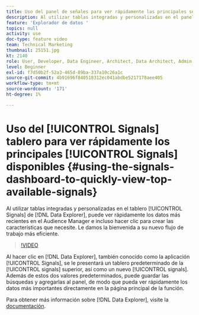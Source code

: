 ```yaml
---
title: Uso del panel de señales para ver rápidamente las principales señales disponibles
description: Al utilizar tablas integradas y personalizadas en el panel Señales en Data Explorer, puede ver rápidamente los datos más recientes en Audience Manager e incluso hacer clic para crear las características que necesite. Le damos la bienvenida a su nuevo flujo de trabajo más eficiente.
feature: 'Explorador de datos '
topics: null
activity: use
doc-type: feature video
team: Technical Marketing
thumbnail: 25151.jpg
kt: 2140
role: User, Developer, Data Engineer, Architect, Data Architect, Admin, Leader
level: Beginner
exl-id: f7d50b2f-52a3-465d-89ba-337a10c26a1c
source-git-commit: 4b91696f840518312ec041abdbe5217178aee405
workflow-type: tm+mt
source-wordcount: '171'
ht-degree: 1%

---
```


# Uso del [!UICONTROL Signals] tablero para ver rápidamente los principales [!UICONTROL Signals] disponibles {#using-the-signals-dashboard-to-quickly-view-top-available-signals}

Al utilizar tablas integradas y personalizadas en el tablero [!UICONTROL Signals] de [!DNL Data Explorer], puede ver rápidamente los datos más recientes en el Audience Manager e incluso hacer clic para crear las características que necesite. Le damos la bienvenida a su nuevo flujo de trabajo más eficiente.

>[!VIDEO](https://video.tv.adobe.com/v/25151/?quality=12)

Al hacer clic en [!DNL Data Explorer], también conocido como la aplicación [!UICONTROL Signals], se le presentará un tablero predeterminado de la [!UICONTROL signals] superior, así como un nuevo [!UICONTROL signals]. Además de estos dos valores predeterminados, puede guardar las búsquedas y agregarlas al panel, de modo que pueda ver rápidamente los datos más importantes directamente en la página principal de la función.

Para obtener más información sobre [!DNL Data Explorer], visite la [documentación](https://experiencecloud.adobe.com/resources/help/en_US/aam/data-explorer.html).
